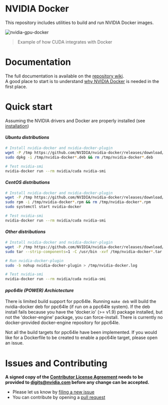 # NVIDIA Docker

This repository includes utilities to build and run NVIDIA Docker images.

![nvidia-gpu-docker](https://cloud.githubusercontent.com/assets/3028125/12213714/5b208976-b632-11e5-8406-38d379ec46aa.png)

> Example of how CUDA integrates with Docker

# Documentation

The full documentation is available on the [repository wiki](https://github.com/NVIDIA/nvidia-docker/wiki).  
A good place to start is to understand [why NVIDIA Docker](https://github.com/NVIDIA/nvidia-docker/wiki/Why%20NVIDIA%20Docker) is needed in the first place.

# Quick start

Assuming the NVIDIA drivers and Docker are properly installed (see [installation](https://github.com/NVIDIA/nvidia-docker/wiki/Installation))

#### _Ubuntu distributions_
```sh
# Install nvidia-docker and nvidia-docker-plugin
wget -P /tmp https://github.com/NVIDIA/nvidia-docker/releases/download/v1.0.1/nvidia-docker_1.0.1-1_amd64.deb
sudo dpkg -i /tmp/nvidia-docker*.deb && rm /tmp/nvidia-docker*.deb

# Test nvidia-smi
nvidia-docker run --rm nvidia/cuda nvidia-smi
```

#### _CentOS distributions_
```sh
# Install nvidia-docker and nvidia-docker-plugin
wget -P /tmp https://github.com/NVIDIA/nvidia-docker/releases/download/v1.0.1/nvidia-docker-1.0.1-1.x86_64.rpm
sudo rpm -i /tmp/nvidia-docker*.rpm && rm /tmp/nvidia-docker*.rpm
sudo systemctl start nvidia-docker

# Test nvidia-smi
nvidia-docker run --rm nvidia/cuda nvidia-smi
```

#### _Other distributions_
```sh
# Install nvidia-docker and nvidia-docker-plugin
wget -P /tmp https://github.com/NVIDIA/nvidia-docker/releases/download/v1.0.1/nvidia-docker_1.0.1_amd64.tar.xz
sudo tar --strip-components=1 -C /usr/bin -xvf /tmp/nvidia-docker*.tar.xz && rm /tmp/nvidia-docker*.tar.xz

# Run nvidia-docker-plugin
sudo -b nohup nvidia-docker-plugin > /tmp/nvidia-docker.log

# Test nvidia-smi
nvidia-docker run --rm nvidia/cuda nvidia-smi
```

#### _ppc64le (POWER) Archictecture_
There is limited build support for ppc64le. Running `make deb` will build the nvidia-docker deb for ppc64le (if run on a ppc64le system). If the deb install fails because you have the 'docker.io' (>= v1.9) package installed, but not the 'docker-engine' package, you can force-install. There is currently no docker-provided docker-engine repository for ppc64le.

Not all the build targets for ppc64le have been implemented. If you would like for a Dockerfile to be created to enable a ppc64le target, please open an issue.

# Issues and Contributing

**A signed copy of the [Contributor License Agreement](https://raw.githubusercontent.com/NVIDIA/nvidia-docker/master/CLA) needs to be provided to digits@nvidia.com before any change can be accepted.**

* Please let us know by [filing a new issue](https://github.com/NVIDIA/nvidia-docker/issues/new)
* You can contribute by opening a [pull request](https://help.github.com/articles/using-pull-requests/)
